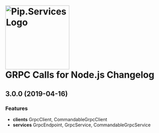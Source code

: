 # <img src="https://uploads-ssl.webflow.com/5ea5d3315186cf5ec60c3ee4/5edf1c94ce4c859f2b188094_logo.svg" alt="Pip.Services Logo" width="200"> <br/> GRPC Calls for Node.js Changelog

## <a name="3.0.0"></a> 3.0.0 (2019-04-16)

### Features
* **clients** GrpcClient, CommandableGrpcClient
* **services** GrpcEndpoint, GrpcService, CommandableGrpcService
